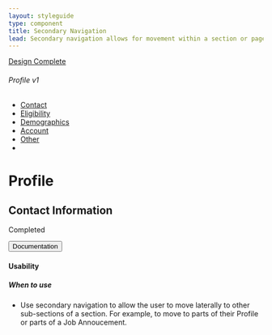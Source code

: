 ```yaml
---
layout: styleguide
type: component
title: Secondary Navigation
lead: Secondary navigation allows for movement within a section or page.
---
```


<a href="{{ site.baseurl }}/getting-started/#maturity" class="usa-label maturity design_complete">
  Design Complete
</a>

<h6 class="usa-heading-alt">Profile v1</h6>
<div class="preview">
  <nav class="usajobs-nav-secondary" role="navigation" data-object="nav-secondary" data-target="#usajobs-nav-secondary-menu--profile">
    <div class="usajobs-nav-secondary__body" id="usajobs-menu-profile">
      <ul class="usajobs-nav-secondary__menu">
        <li class="usajobs-nav-secondary__container"> 
          <a class="usajobs-nav-secondary__item is-active" href="#contact">
            Contact
          </a>
        </li>
        <li class="usajobs-nav-secondary__container"> 
          <a class="usajobs-nav-secondary__item" href="#eligibility">
            Eligibility
          </a>
        </li>
        <li class="usajobs-nav-secondary__container"> 
          <a class="usajobs-nav-secondary__item" href="#demographics">
            Demographics
          </a>
        </li>
        <li class="usajobs-nav-secondary__container"> 
          <a class="usajobs-nav-secondary__item" href="#account">
            Account
          </a>
        </li>
        <li class="usajobs-nav-secondary__container"> 
          <a class="usajobs-nav-secondary__item" href="#other">
            Other
          </a>
        </li>
        <li class="usajobs-nav-secondary__container more is-hidden"> 
          <a class="usajobs-nav-secondary__more-toggle" href="#more" data-behavior="nav-secondary.toggle" data-target="#usajobs-nav-secondary-menu--profile"><i class="fa fa-plus"></i></a>
          <ul class="usajobs-nav-secondary__more-container" id="usajobs-nav-secondary-menu--profile" data-state="is-closed">
          </ul>
        </li>
      </ul>
    </div>
  </nav>
  <div class="content">
    <h1>Profile</h1>
    <h2>Contact Information</h2>
    <p><span class="fa fa-check-circle"></span> Completed</p>
  </div>
</div>

<div class="usa-accordion-bordered usa-accordion-docs">
  <button class="usa-button-unstyled usa-accordion-button"
      aria-expanded="true" aria-controls="collapsible-0">
    Documentation
  </button>
  <div id="collapsible-0" aria-hidden="false" class="usa-accordion-content">
    <h4 class="usa-heading">Usability</h4>
    <h5>When to use</h5>
    <ul class="usa-content-list">
      <li>Use secondary navigation to allow the user to move laterally to other sub-sections of a section. For example, to move to parts of their Profile or parts of a Job Annoucement.</li>
    </ul>
  </div>
</div>
